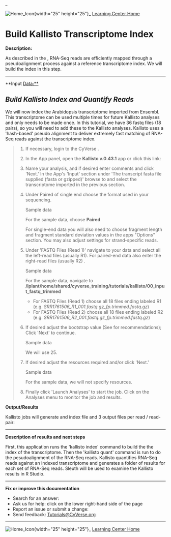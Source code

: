 \_

![Home\_Icon](./img/homeicon.png){width="25" height="25"}\_ [Learning
Center Home](http://learning.cyverse.org/)

Build Kallisto Transcriptome Index
==================================

**Description:**

As described in the , RNA-Seq reads are efficiently mapped through a
pseudoalignment process against a reference transcriptome index. We will
build the index in this step.

------------------------------------------------------------------------

\*\*Input <Data:**>

*Build Kallisto Index and Quantify Reads*
-----------------------------------------

We will now index the Arabidopsis transcriptome imported from Ensembl.
This transcriptome can be used multiple times for future Kallisto
analyses and only needs to be made once. In this tutorial, we have 36
fastq files (18 pairs), so you will need to add these to the Kallisto
analyses. Kallisto uses a 'hash-based' pseudo alignment to deliver
extremely fast matching of RNA-Seq reads against the transcriptome
index.

> 1.  If necessary, login to the CyVerse .
> 2.  In the App panel, open the **Kallisto v.0.43.1** app or click this
>     link:
> 3.  Name your analysis, and if desired enter comments and click
>     'Next.' In the App's 'Input' section under 'The transcript fasta
>     file supplied (fasta or gzipped)' browse to and select the
>     transcriptome imported in the previous section.
> 4.  Under Paired of single end choose the format used in your
>     sequencing.
>
>     <div class="admonition">
>
>     Sample data
>
>     For the sample data, choose **Paired**
>
>     </div>
>
>     <div class="admonition note">
>
>     For single-end data you will also need to choose fragment length
>     and fragment standard deviation values in the apps "Options"
>     section. You may also adjust settings for strand-specific reads.
>
>     </div>
>
> 5.  Under 'FASTQ Files (Read 1)' navigate to your data and select all
>     the left-read files (usually R1). For paired-end data also enter
>     the right-read files (usually R2) .
>
>     <div class="admonition">
>
>     Sample data
>
>     For the sample data, navigate to
>     **/iplant/home/shared/cyverse\_training/tutorials/kallisto/00\_input\_fastq\_trimmed**
>
>     -   For FASTQ Files (Read 1) choose all 18 files ending labeled R1
>         (e.g. *SRR1761506\_R1\_001.fastq.gz\_fp.trimmed.fastq.gz*)
>     -   For FASTQ Files (Read 2) choose all 18 files ending labeled R2
>         (e.g. *SRR1761506\_R2\_001.fastq.gz\_fp.trimmed.fastq.gz*)
>
>     </div>
>
> 6.  If desired adjust the bootstrap value (See for recommendations);
>     Click 'Next' to continue.
>
>     <div class="admonition">
>
>     Sample data
>
>     We will use 25.
>
>     </div>
>
> 7.  If desired adjust the resources required and/or click 'Next.'
>
>     <div class="admonition">
>
>     Sample data
>
>     For the sample data, we will not specify resources.
>
>     </div>
>
> 8.  Finally click 'Launch Analyses' to start the job. Click on the
>     Analyses menu to monitor the job and results.

**Output/Results**

Kallisto jobs will generate and index file and 3 output files per read /
read-pair:

------------------------------------------------------------------------

**Description of results and next steps**

First, this application runs the 'kallisto index' command to build the
the index of the transcriptome. Then the 'kallisto quant' command is run
to do the pesudoalignment of the RNA-Seq reads. Kallisto quantifies
RNA-Seq reads against an indexed transcriptome and generates a folder of
results for each set of RNA-Seq reads. Sleuth will be used to examine
the Kallisto results in R Studio.

------------------------------------------------------------------------

**Fix or improve this documentation**

-   Search for an answer:
-   Ask us for help: click on the lower right-hand side of the page
-   Report an issue or submit a change:
-   Send feedback: [<Tutorials@CyVerse.org>](Tutorials@CyVerse.org)

------------------------------------------------------------------------

![Home\_Icon](./img/homeicon.png){width="25" height="25"}\_ [Learning
Center Home](http://learning.cyverse.org/)
